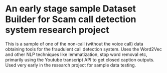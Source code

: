 # An early stage sample Dataset Builder for Scam call detection system research project

This is a sample of one of the non-call (without the voice call) data obtaining tools for the fraudulent call detection system. Uses the Word2Vec and other NLP techniques like lemmatization, stop word removal etc, primarily using the Youtube transcript API to get closed caption outputs. Used very early in the research project for sample data testing.
